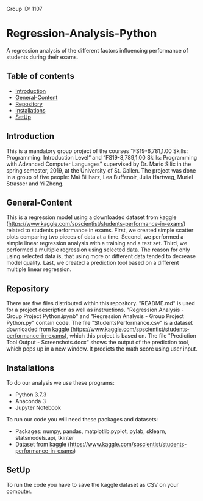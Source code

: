 Group ID: 1107

# Regression-Analysis-Python
A regression analysis of the different factors influencing performance of students during their exams. 

## Table of contents
* [Introduction](#Introduction)
* [General-Content](#General-Content)
* [Repository](#Repository)
* [Installations](#Installations)
* [SetUp](#SetUp)
  
## Introduction
This is a mandatory group project  of the courses “FS19-6,781,1.00 Skills: Programming: Introduction Level“ and “FS19-8,789,1.00 Skills: Programming with Advanced Computer Languages” supervised by Dr. Mario Silic in the spring semester, 2019, at the University of St. Gallen. The project was done in a group of five people: Maï Billharz, Lea Buffenoir, Julia Hartweg, Muriel Strasser and Yi Zheng. 

## General-Content
This is a regression model using a downloaded dataset from kaggle (https://www.kaggle.com/spscientist/students-performance-in-exams) related to students performance in exams. First, we created simple scatter plots comparing two pieces of data at a time. Second, we performed a simple linear regression analysis with a training and a test set. Third, we performed a multiple regression using selected data. The reason for only using selected data is, that using more or different data tended to decrease model quality. Last, we created a prediction tool based on a different multiple linear regression.

## Repository
There are five files distributed within this repository. "README.md" is used for a project description as well as instructions. "Regression Analysis - Group Project Python.ipynb" and "Regression Analysis - Group Project Python.py" contain code. The file "StudentsPerformance.csv" is a dataset downloaded from kaggle (https://www.kaggle.com/spscientist/students-performance-in-exams), which this project is based on. The file "Prediction Tool Output - Screenshots.docx" shows the output of the prediction tool, which pops up in a new window. It predicts the math score using user input.

## Installations 
To do our analysis we use these programs: 
* Python 3.7.3
* Anaconda 3
* Jupyter Notebook

To run our code you will need these packages and datasets: 
* Packages: numpy, pandas, matplotlib.pyplot, pylab, sklearn, statsmodels.api, tkinter 
* Dataset from kaggle (https://www.kaggle.com/spscientist/students-performance-in-exams) 

## SetUp 
To run the code you have to save the kaggle dataset as CSV on your computer. 
